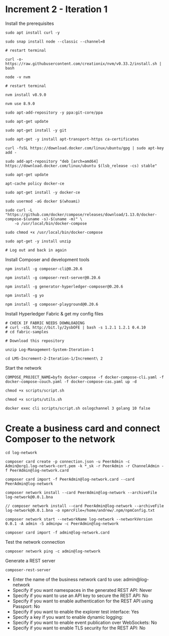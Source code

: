 # Increment 2 - Iteration 1

Install the prerequisites

```
sudo apt install curl -y

sudo snap install node --classic --channel=8

# restart terminal

curl -o- https://raw.githubusercontent.com/creationix/nvm/v0.33.2/install.sh | bash

node -v nvm

# restart terminal

nvm install v8.9.0

nvm use 8.9.0

sudo apt-add-repository -y ppa:git-core/ppa

sudo apt-get update

sudo apt-get install -y git

sudo apt-get -y install apt-transport-https ca-certificates

curl -fsSL https://download.docker.com/linux/ubuntu/gpg | sudo apt-key add -

sudo add-apt-repository "deb [arch=amd64] https://download.docker.com/linux/ubuntu $(lsb_release -cs) stable"

sudo apt-get update

apt-cache policy docker-ce

sudo apt-get install -y docker-ce

sudo usermod -aG docker $(whoami)

sudo curl -L "https://github.com/docker/compose/releases/download/1.13.0/docker-compose-$(uname -s)-$(uname -m)" \
    -o /usr/local/bin/docker-compose
    
sudo chmod +x /usr/local/bin/docker-compose

sudo apt-get -y install unzip

# Log out and back in again
```

Install Composer and development tools

```
npm install -g composer-cli@0.20.6

npm install -g composer-rest-server@0.20.6

npm install -g generator-hyperledger-composer@0.20.6

npm install -g yo

npm install -g composer-playground@0.20.6
```

Install Hyperledger Fabric & get my config files

```
# CHECK IF FABRIC NEEDS DOWNLOADING
# curl -sSL http://bit.ly/2ysbOFE | bash -s 1.2.1 1.2.1 0.4.10
# cd fabric-samples

# Download this repository

unzip Log-Management-System-Iteration-1

cd LMS-Increment-2-Iteration-1/Increment\ 2

```

Start the network

```
COMPOSE_PROJECT_NAME=byfn docker-compose -f docker-compose-cli.yaml -f docker-compose-couch.yaml -f docker-compose-cas.yaml up -d

chmod +x scripts/script.sh

chmod +x scripts/utils.sh

docker exec cli scripts/script.sh oslogchannel 3 golang 10 false
```

# Create a business card and connect Composer to the network

```
cd log-network

composer card create -p connection.json -u PeerAdmin -c Admin@org1.log-network-cert.pem -k *_sk -r PeerAdmin -r ChannelAdmin -f PeerAdmin@log-network.card

composer card import -f PeerAdmin@log-network.card --card PeerAdmin@log-network

composer network install --card PeerAdmin@log-network --archiveFile log-network@0.0.1.bna

// composer network install --card PeerAdmin@log-network --archiveFile log-network@0.0.1.bna -o npmrcFile=/home/andrew/.npm/npmConfig.txt

composer network start --networkName log-network --networkVersion 0.0.1 -A admin -S adminpw -c PeerAdmin@log-network

composer card import -f admin@log-network.card
```

Test the network connection

```
composer network ping -c admin@log-network
```

Generate a REST server

```
composer-rest-server
```

- Enter the name of the business network card to use: admin@log-network
- Specify if you want namespaces in the generated REST API: Never
- Specify if you want to use an API key to secure the REST API: No
- Specify if you want to enable authentication for the REST API using Passport: No
- Specify if you want to enable the explorer test interface: Yes
- Specify a key if you want to enable dynamic logging: 
- Specify if you want to enable event publication over WebSockets: No
- Specify if you want to enable TLS security for the REST API: No

